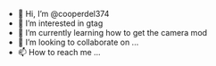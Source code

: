 - 👋 Hi, I’m @cooperdel374
- 👀 I’m interested in gtag
- 🌱 I’m currently learning how to get the camera mod
- 💞️ I’m looking to collaborate on ...
- 📫 How to reach me ...

<!---
cooperdel374/cooperdel374 is a ✨ special ✨ repository because its `README.md` (this file) appears on your GitHub profile.
You can click the Preview link to take a look at your changes.
--->
